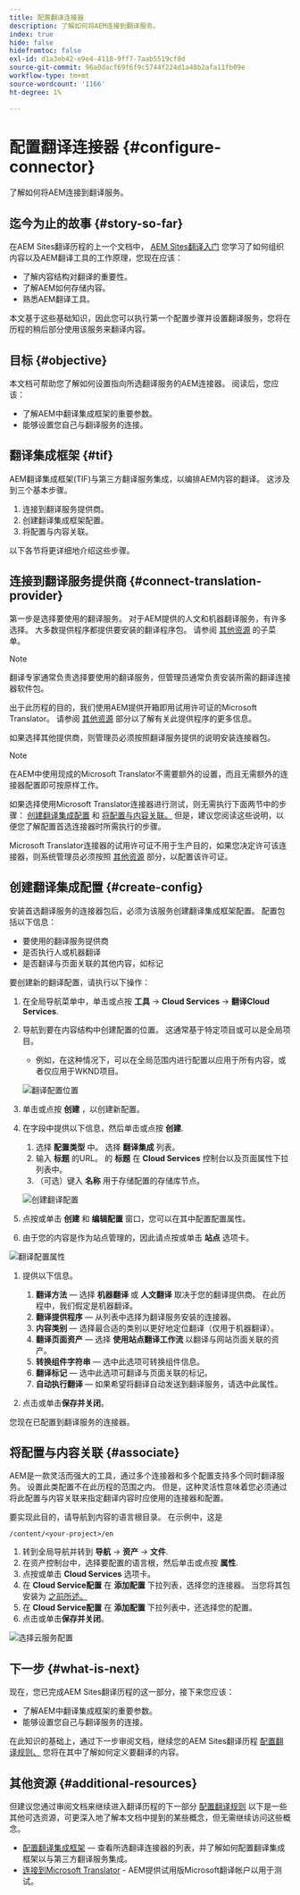 ```yaml
---
title: 配置翻译连接器
description: 了解如何将AEM连接到翻译服务。
index: true
hide: false
hidefromtoc: false
exl-id: d1a3eb42-e9e4-4118-9ff7-7aab5519cf0d
source-git-commit: 96a0dacf69f6f9c5744f224d1a48b2afa11fb09e
workflow-type: tm+mt
source-wordcount: '1166'
ht-degree: 1%

---
```


# 配置翻译连接器 {#configure-connector}

了解如何将AEM连接到翻译服务。

## 迄今为止的故事 {#story-so-far}

在AEM Sites翻译历程的上一个文档中， [AEM Sites翻译入门](learn-about.md) 您学习了如何组织内容以及AEM翻译工具的工作原理，您现在应该：

* 了解内容结构对翻译的重要性。
* 了解AEM如何存储内容。
* 熟悉AEM翻译工具。

本文基于这些基础知识，因此您可以执行第一个配置步骤并设置翻译服务，您将在历程的稍后部分使用该服务来翻译内容。

## 目标 {#objective}

本文档可帮助您了解如何设置指向所选翻译服务的AEM连接器。 阅读后，您应该：

* 了解AEM中翻译集成框架的重要参数。
* 能够设置您自己与翻译服务的连接。

## 翻译集成框架 {#tif}

AEM翻译集成框架(TIF)与第三方翻译服务集成，以编排AEM内容的翻译。 这涉及到三个基本步骤。

1. 连接到翻译服务提供商。
1. 创建翻译集成框架配置。
1. 将配置与内容关联。

以下各节将更详细地介绍这些步骤。

## 连接到翻译服务提供商 {#connect-translation-provider}

第一步是选择要使用的翻译服务。 对于AEM提供的人文和机器翻译服务，有许多选择。 大多数提供程序都提供要安装的翻译程序包。 请参阅 [其他资源](#additional-resources) 的子菜单。

>[!NOTE]
>
>翻译专家通常负责选择要使用的翻译服务，但管理员通常负责安装所需的翻译连接器软件包。

出于此历程的目的，我们使用AEM提供开箱即用试用许可证的Microsoft Translator。 请参阅 [其他资源](#additional-resources) 部分以了解有关此提供程序的更多信息。

如果选择其他提供商，则管理员必须按照翻译服务提供的说明安装连接器包。

>[!NOTE]
>
>在AEM中使用现成的Microsoft Translator不需要额外的设置，而且无需额外的连接器配置即可按原样工作。
>
>如果选择使用Microsoft Translator连接器进行测试，则无需执行下面两节中的步骤： [创建翻译集成配置](#create-config) 和 [将配置与内容关联。](#associate) 但是，建议您阅读这些说明，以便您了解配置首选连接器时所需执行的步骤。
>
>Microsoft Translator连接器的试用许可证不用于生产目的，如果您决定许可该连接器，则系统管理员必须按照 [其他资源](#additional-resources) 部分，以配置该许可证。

## 创建翻译集成配置 {#create-config}

安装首选翻译服务的连接器包后，必须为该服务创建翻译集成框架配置。 配置包括以下信息：

* 要使用的翻译服务提供商
* 是否执行人或机器翻译
* 是否翻译与页面关联的其他内容，如标记

要创建新的翻译配置，请执行以下操作：

1. 在全局导航菜单中，单击或点按 **工具** -> **Cloud Services** -> **翻译Cloud Services**.
1. 导航到要在内容结构中创建配置的位置。 这通常基于特定项目或可以是全局项目。
   * 例如，在这种情况下，可以在全局范围内进行配置以应用于所有内容，或者仅应用于WKND项目。

   ![翻译配置位置](assets/translation-configuration-location.png)

1. 单击或点按 **创建** ，以创建新配置。
1. 在字段中提供以下信息，然后单击或点按 **创建**.
   1. 选择 **配置类型** 中。 选择 **翻译集成** 列表。
   1. 输入 **标题** 的URL。 的 **标题** 在 **Cloud Services** 控制台以及页面属性下拉列表中。
   1. （可选）键入 **名称** 用于存储配置的存储库节点。

   ![创建翻译配置](assets/create-translation-configuration.png)

1. 点按或单击 **创建** 和 **编辑配置** 窗口，您可以在其中配置配置属性。

1. 由于您的内容是作为站点管理的，因此请点按或单击 **站点** 选项卡。

![翻译配置属性](assets/translation-configuration.png)

1. 提供以下信息。

   1. **翻译方法**  — 选择 **机器翻译** 或 **人文翻译** 取决于您的翻译提供商。 在此历程中，我们假定是机器翻译。
   1. **翻译提供程序**  — 从列表中选择为翻译服务安装的连接器。
   1. **内容类别**  — 选择最合适的类别以更好地定位翻译（仅用于机器翻译）。
   1. **翻译页面资产**  — 选择 **使用站点翻译工作流** 以翻译与网站页面关联的资产。
   1. **转换组件字符串**  — 选中此选项可转换组件信息。
   1. **翻译标记**  — 选中此选项可翻译与页面关联的标记。
   1. **自动执行翻译**  — 如果希望将翻译自动发送到翻译服务，请选中此属性。

1. 点击或单击&#x200B;**保存并关闭**。

您现在已配置到翻译服务的连接器。

## 将配置与内容关联 {#associate}

AEM是一款灵活而强大的工具，通过多个连接器和多个配置支持多个同时翻译服务。 设置此类配置不在此历程的范围之内。 但是，这种灵活性意味着您必须通过将此配置与内容关联来指定翻译内容时应使用的连接器和配置。

要实现此目的，请导航到内容的语言根目录。 在示例中，这是

```text
/content/<your-project>/en
```

1. 转到全局导航并转到 **导航** -> **资产** -> **文件**.
1. 在资产控制台中，选择要配置的语言根，然后单击或点按 **属性**.
1. 点按或单击 **Cloud Services** 选项卡。
1. 在 **Cloud Service配置** 在 **添加配置** 下拉列表，选择您的连接器。 当您将其包安装为 [之前所述。](#connect-translation-provider)
1. 在 **Cloud Service配置** 在 **添加配置** 下拉列表中，还选择您的配置。
1. 点击或单击&#x200B;**保存并关闭**。

![选择云服务配置](assets/select-cloud-service-configurations.png)

## 下一步 {#what-is-next}

现在，您已完成AEM Sites翻译历程的这一部分，接下来您应该：

* 了解AEM中翻译集成框架的重要参数。
* 能够设置您自己与翻译服务的连接。

在此知识的基础上，通过下一步审阅文档，继续您的AEM Sites翻译历程 [配置翻译规则、](translation-rules.md) 您将在其中了解如何定义要翻译的内容。

## 其他资源 {#additional-resources}

但建议您通过审阅文档来继续进入翻译历程的下一部分 [配置翻译规则](translation-rules.md) 以下是一些其他可选资源，可更深入地了解本文档中提到的某些概念，但无需继续访问这些概念。

* [配置翻译集成框架](/help/sites-cloud/administering/translation/integration-framework.md)  — 查看所选翻译连接器的列表，并了解如何配置翻译集成框架以与第三方翻译服务集成。
* [连接到Microsoft Translator](/help/sites-cloud/administering/translation/connect-ms-translator.md) - AEM提供试用版Microsoft翻译帐户以用于测试。
